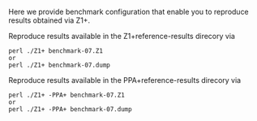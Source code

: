 Here we provide benchmark configuration that enable you to reproduce results obtained via Z1+. 

Reproduce results available in the Z1+reference-results direcory via

    perl ./Z1+ benchmark-07.Z1
    or 
    perl ./Z1+ benchmark-07.dump

Reproduce results available in the PPA+reference-results direcory via

    perl ./Z1+ -PPA+ benchmark-07.Z1
    or 
    perl ./Z1+ -PPA+ benchmark-07.dump
